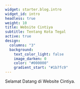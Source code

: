 ```yaml
---
widget: starter.blog.intro
widget_id: intro
headless: true
weight: 10
title: Website Cintiya
subtitle: Tentang Kota Tegal
active: true
design:
  columns: "3"
  background:
    text_color_light: false
    image_darken: 0
    color: "#000000"
    gradient_start: "#1b7fc9"
---
```

Selamat Datang di Website Cintiya.